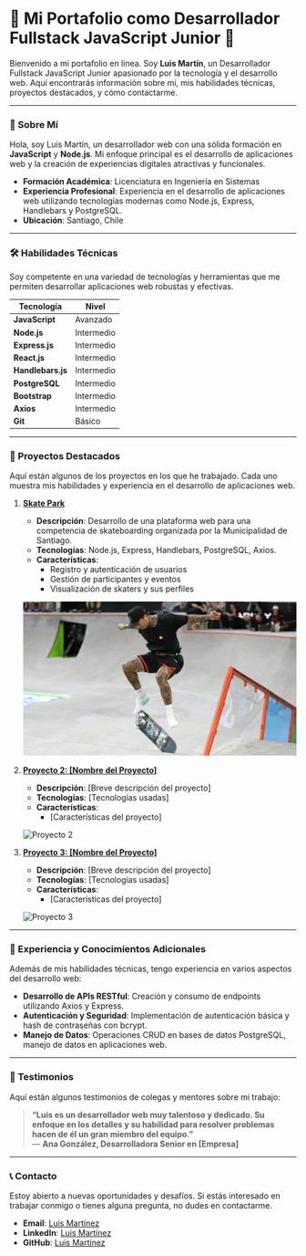 # 🌟 **Mi Portafolio como Desarrollador Fullstack JavaScript Junior** 🌟

Bienvenido a mi portafolio en línea. Soy **Luis Martín**, un Desarrollador Fullstack JavaScript Junior apasionado por la tecnología y el desarrollo web. Aquí encontrarás información sobre mí, mis habilidades técnicas, proyectos destacados, y cómo contactarme.

---

### **👋 Sobre Mí**

Hola, soy Luis Martín, un desarrollador web con una sólida formación en **JavaScript** y **Node.js**. Mi enfoque principal es el desarrollo de aplicaciones web y la creación de experiencias digitales atractivas y funcionales.

- **Formación Académica**: Licenciatura en Ingeniería en Sistemas
- **Experiencia Profesional**: Experiencia en el desarrollo de aplicaciones web utilizando tecnologías modernas como Node.js, Express, Handlebars y PostgreSQL.
- **Ubicación**: Santiago, Chile

---

### **🛠️ Habilidades Técnicas**

Soy competente en una variedad de tecnologías y herramientas que me permiten desarrollar aplicaciones web robustas y efectivas.

| **Tecnología**    | **Nivel**         |
|------------------|-------------------|
| **JavaScript**   | Avanzado          |
| **Node.js**       | Intermedio        |
| **Express.js**   | Intermedio        |
| **React.js**     | Intermedio        |
| **Handlebars.js**| Intermedio        |
| **PostgreSQL**   | Intermedio        |
| **Bootstrap**    | Intermedio        |
| **Axios**        | Intermedio        |
| **Git**          | Básico            |

---

### **📂 Proyectos Destacados**

Aquí están algunos de los proyectos en los que he trabajado. Cada uno muestra mis habilidades y experiencia en el desarrollo de aplicaciones web.

1. **[Skate Park](https://github.com/tu-usuario/skate-park)**

   - **Descripción**: Desarrollo de una plataforma web para una competencia de skateboarding organizada por la Municipalidad de Santiago.
   - **Tecnologías**: Node.js, Express, Handlebars, PostgreSQL, Axios.
   - **Características**:
     - Registro y autenticación de usuarios
     - Gestión de participantes y eventos
     - Visualización de skaters y sus perfiles

   ![Skate Park](assets/img/skate-park.jpg)

2. **[Proyecto 2: [Nombre del Proyecto]](https://github.com/tu-usuario/proyecto2)**

   - **Descripción**: [Breve descripción del proyecto]
   - **Tecnologías**: [Tecnologías usadas]
   - **Características**:
     - [Características del proyecto]
   
   ![Proyecto 2](assets/img/proyecto2.jpg)

3. **[Proyecto 3: [Nombre del Proyecto]](https://github.com/tu-usuario/proyecto3)**

   - **Descripción**: [Breve descripción del proyecto]
   - **Tecnologías**: [Tecnologías usadas]
   - **Características**:
     - [Características del proyecto]
   
   ![Proyecto 3](assets/img/proyecto3.jpg)

---

### **📝 Experiencia y Conocimientos Adicionales**

Además de mis habilidades técnicas, tengo experiencia en varios aspectos del desarrollo web:

- **Desarrollo de APIs RESTful**: Creación y consumo de endpoints utilizando Axios y Express.
- **Autenticación y Seguridad**: Implementación de autenticación básica y hash de contraseñas con bcrypt.
- **Manejo de Datos**: Operaciones CRUD en bases de datos PostgreSQL, manejo de datos en aplicaciones web.

---

### **💬 Testimonios**

Aquí están algunos testimonios de colegas y mentores sobre mi trabajo:

> **“Luis es un desarrollador web muy talentoso y dedicado. Su enfoque en los detalles y su habilidad para resolver problemas hacen de él un gran miembro del equipo.”**  
> — **Ana González, Desarrolladora Senior en [Empresa]**

---

### **📞 Contacto**

Estoy abierto a nuevas oportunidades y desafíos. Si estás interesado en trabajar conmigo o tienes alguna pregunta, no dudes en contactarme.

- **Email**: [Luis Martínez](mailto:luisdeveloper23@hotmail.com)
- **LinkedIn**: [Luis Martínez](https://www.linkedin.com/in/luismart23/)
- **GitHub**: [Luis Martínez](https://github.com/luismart23)


